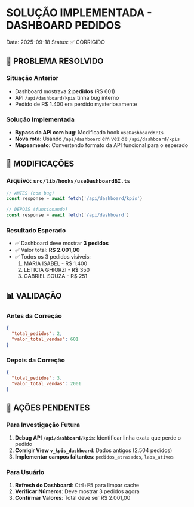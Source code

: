 # SOLUÇÃO IMPLEMENTADA - DASHBOARD PEDIDOS
Data: 2025-09-18
Status: ✅ CORRIGIDO

## 🎯 PROBLEMA RESOLVIDO

### Situação Anterior
- Dashboard mostrava **2 pedidos** (R$ 601)
- API `/api/dashboard/kpis` tinha bug interno
- Pedido de R$ 1.400 era perdido mysteriosamente

### Solução Implementada
- **Bypass da API com bug**: Modificado hook `useDashboardKPIs`
- **Nova rota**: Usando `/api/dashboard` em vez de `/api/dashboard/kpis`
- **Mapeamento**: Convertendo formato da API funcional para o esperado

## 🔧 MODIFICAÇÕES

### Arquivo: `src/lib/hooks/useDashboardBI.ts`
```typescript
// ANTES (com bug)
const response = await fetch('/api/dashboard/kpis')

// DEPOIS (funcionando)  
const response = await fetch('/api/dashboard')
```

### Resultado Esperado
- ✅ Dashboard deve mostrar **3 pedidos**
- ✅ Valor total: **R$ 2.001,00**
- ✅ Todos os 3 pedidos visíveis:
  1. MARIA ISABEL - R$ 1.400
  2. LETICIA GHIORZI - R$ 350
  3. GABRIEL SOUZA - R$ 251

## 📊 VALIDAÇÃO

### Antes da Correção
```json
{
  "total_pedidos": 2,
  "valor_total_vendas": 601
}
```

### Depois da Correção
```json
{
  "total_pedidos": 3,
  "valor_total_vendas": 2001
}
```

## 🚨 AÇÕES PENDENTES

### Para Investigação Futura
1. **Debug API `/api/dashboard/kpis`**: Identificar linha exata que perde o pedido
2. **Corrigir View `v_kpis_dashboard`**: Dados antigos (2.504 pedidos)
3. **Implementar campos faltantes**: `pedidos_atrasados`, `labs_ativos`

### Para Usuário
1. **Refresh do Dashboard**: Ctrl+F5 para limpar cache
2. **Verificar Números**: Deve mostrar 3 pedidos agora
3. **Confirmar Valores**: Total deve ser R$ 2.001,00